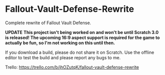 # Fallout-Vault-Defense-Rewrite
Complete rewrite of Fallout Vault Defense.

**UPDATE**
**This project isn't being worked on and won't be until Scratch 3.0 is released! The upcoming 16:9 aspect support is required for the game to actually be fun, so I'm not working on this until then.**

If you download a build, please do not share it on Scratch. Use the offline editor to test the build and please report any bugs to me.

Trello: https://trello.com/b/jhOZutqK/fallout-vault-defense-rewrite 
